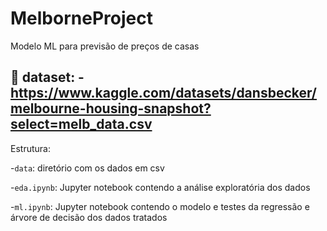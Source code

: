 # MelborneProject

Modelo ML para previsão de preços de casas

:book: dataset: -https://www.kaggle.com/datasets/dansbecker/melbourne-housing-snapshot?select=melb_data.csv
---
Estrutura:

-`data`: diretório com os dados em csv

-`eda.ipynb`: Jupyter notebook contendo a análise exploratória dos dados

-`ml.ipynb`: Jupyter notebook contendo o modelo e testes da regressão e árvore de decisão dos dados tratados
